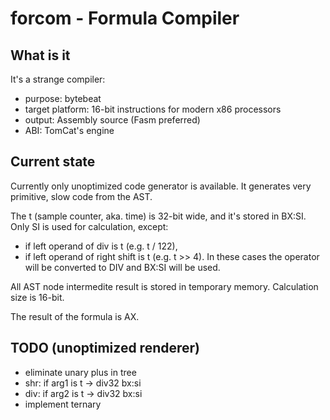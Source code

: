 # forcom - Formula Compiler

## What is it

It's a strange compiler:
- purpose: bytebeat
- target platform: 16-bit instructions for modern x86 processors
- output: Assembly source (Fasm preferred)
- ABI: TomCat's engine

## Current state

Currently only unoptimized code generator is available. It generates very primitive, slow code from the AST.

The t (sample counter, aka. time) is 32-bit wide, and it's stored in BX:SI. Only SI is used for calculation, except:
- if left operand of div is t (e.g. t / 122),
- if left operand of right shift is t (e.g. t >> 4).
In these cases the operator will be converted to
DIV and BX:SI will be used.

All AST node intermedite result is stored in temporary memory.
Calculation size is 16-bit.

The result of the formula is AX.

## TODO (unoptimized renderer)

- eliminate unary plus in tree
- shr: if arg1 is t -> div32 bx:si
- div: if arg2 is t -> div32 bx:si
- implement ternary
